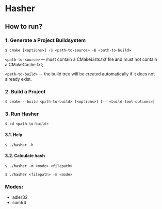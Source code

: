 # Hasher
## How to run?
### 1. Generate a Project Buildsystem
`$ cmake [<options>] -S <path-to-source> -B <path-to-build>`

`<path-to-source>` -- must contain a CMakeLists.txt file and must not contain a CMakeCache.txt;

`<path-to-build>` -- the build tree will be created automatically if it does not already exist.
### 2. Build a Project
`$ cmake --build <path-to-build> [<options>] [-- <build-tool-options>]`
### 3. Run Hasher
`$ cd <path-to-build>`
#### 3.1. Help
`$ ./hasher -h`
#### 3.2. Calculate hash
`$ ./hasher -m <mode> <filepath>`

`$ ./hasher <filepath> -m <mode>`
### Modes:
* adler32
* sum64

